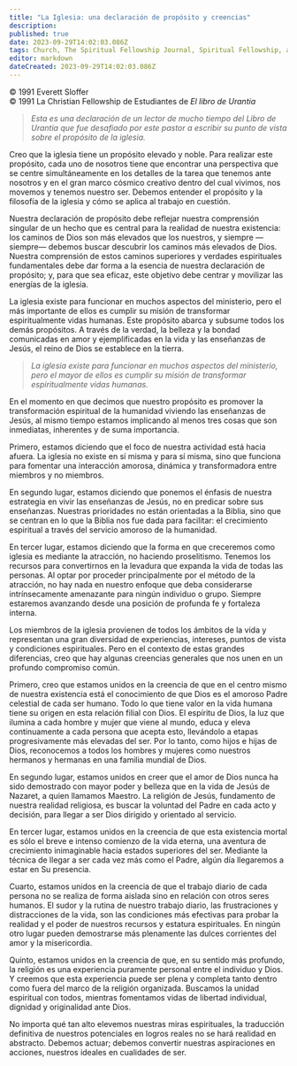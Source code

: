 ```yaml
---
title: "La Iglesia: una declaración de propósito y creencias"
description: 
published: true
date: 2023-09-29T14:02:03.086Z
tags: Church, The Spiritual Fellowship Journal, Spiritual Fellowship, article
editor: markdown
dateCreated: 2023-09-29T14:02:03.086Z
---
```


<p class="v-card v-sheet theme--light grey lighten-3 px-2">© 1991 Everett Sloffer<br>© 1991 La Christian Fellowship de Estudiantes de <i>El libro de Urantia</i></p>


> _Esta es una declaración de un lector de mucho tiempo del Libro de Urantia que fue desafiado por este pastor a escribir su punto de vista sobre el propósito de la iglesia._

Creo que la iglesia tiene un propósito elevado y noble. Para realizar este propósito, cada uno de nosotros tiene que encontrar una perspectiva que se centre simultáneamente en los detalles de la tarea que tenemos ante nosotros y en el gran marco cósmico creativo dentro del cual vivimos, nos movemos y tenemos nuestro ser. Debemos entender el propósito y la filosofía de la iglesia y cómo se aplica al trabajo en cuestión.

Nuestra declaración de propósito debe reflejar nuestra comprensión singular de un hecho que es central para la realidad de nuestra existencia: los caminos de Dios son más elevados que los nuestros, y siempre —siempre— debemos buscar descubrir los caminos más elevados de Dios. Nuestra comprensión de estos caminos superiores y verdades espirituales fundamentales debe dar forma a la esencia de nuestra declaración de propósito; y, para que sea eficaz, este objetivo debe centrar y movilizar las energías de la iglesia.

La iglesia existe para funcionar en muchos aspectos del ministerio, pero el más importante de ellos es cumplir su misión de transformar espiritualmente vidas humanas. Este propósito abarca y subsume todos los demás propósitos. A través de la verdad, la belleza y la bondad comunicadas en amor y ejemplificadas en la vida y las enseñanzas de Jesús, el reino de Dios se establece en la tierra.

> _La iglesia existe para funcionar en muchos aspectos del ministerio, pero el mayor de ellos es cumplir su misión de transformar espiritualmente vidas humanas._

En el momento en que decimos que nuestro propósito es promover la transformación espiritual de la humanidad viviendo las enseñanzas de Jesús, al mismo tiempo estamos implicando al menos tres cosas que son inmediatas, inherentes y de suma importancia.

Primero, estamos diciendo que el foco de nuestra actividad está hacia afuera. La iglesia no existe en sí misma y para sí misma, sino que funciona para fomentar una interacción amorosa, dinámica y transformadora entre miembros y no miembros.

En segundo lugar, estamos diciendo que ponemos el énfasis de nuestra estrategia en vivir las enseñanzas de Jesús, no en predicar sobre sus enseñanzas. Nuestras prioridades no están orientadas a la Biblia, sino que se centran en lo que la Biblia nos fue dada para facilitar: el crecimiento espiritual a través del servicio amoroso de la humanidad.

En tercer lugar, estamos diciendo que la forma en que creceremos como iglesia es mediante la atracción, no haciendo proselitismo. Tenemos los recursos para convertirnos en la levadura que expanda la vida de todas las personas. Al optar por proceder principalmente por el método de la atracción, no hay nada en nuestro enfoque que deba considerarse intrínsecamente amenazante para ningún individuo o grupo. Siempre estaremos avanzando desde una posición de profunda fe y fortaleza interna.

Los miembros de la iglesia provienen de todos los ámbitos de la vida y representan una gran diversidad de experiencias, intereses, puntos de vista y condiciones espirituales. Pero en el contexto de estas grandes diferencias, creo que hay algunas creencias generales que nos unen en un profundo compromiso común.

Primero, creo que estamos unidos en la creencia de que en el centro mismo de nuestra existencia está el conocimiento de que Dios es el amoroso Padre celestial de cada ser humano. Todo lo que tiene valor en la vida humana tiene su origen en esta relación filial con Dios. El espíritu de Dios, la luz que ilumina a cada hombre y mujer que viene al mundo, educa y eleva continuamente a cada persona que acepta esto, llevándolo a etapas progresivamente más elevadas del ser. Por lo tanto, como hijos e hijas de Dios, reconocemos a todos los hombres y mujeres como nuestros hermanos y hermanas en una familia mundial de Dios.

En segundo lugar, estamos unidos en creer que el amor de Dios nunca ha sido demostrado con mayor poder y belleza que en la vida de Jesús de Nazaret, a quien llamamos Maestro. La religión de Jesús, fundamento de nuestra realidad religiosa, es buscar la voluntad del Padre en cada acto y decisión, para llegar a ser Dios dirigido y orientado al servicio.

En tercer lugar, estamos unidos en la creencia de que esta existencia mortal es sólo el breve e intenso comienzo de la vida eterna, una aventura de crecimiento inimaginable hacia estados superiores del ser. Mediante la técnica de llegar a ser cada vez más como el Padre, algún día llegaremos a estar en Su presencia.

Cuarto, estamos unidos en la creencia de que el trabajo diario de cada persona no se realiza de forma aislada sino en relación con otros seres humanos. El sudor y la rutina de nuestro trabajo diario, las frustraciones y distracciones de la vida, son las condiciones más efectivas para probar la realidad y el poder de nuestros recursos y estatura espirituales. En ningún otro lugar pueden demostrarse más plenamente las dulces corrientes del amor y la misericordia.

Quinto, estamos unidos en la creencia de que, en su sentido más profundo, la religión es una experiencia puramente personal entre el individuo y Dios. Y creemos que esta experiencia puede ser plena y completa tanto dentro como fuera del marco de la religión organizada. Buscamos la unidad espiritual con todos, mientras fomentamos vidas de libertad individual, dignidad y originalidad ante Dios.

No importa qué tan alto elevemos nuestras miras espirituales, la traducción definitiva de nuestros potenciales en logros reales no se hará realidad en abstracto. Debemos actuar; debemos convertir nuestras aspiraciones en acciones, nuestros ideales en cualidades de ser.

